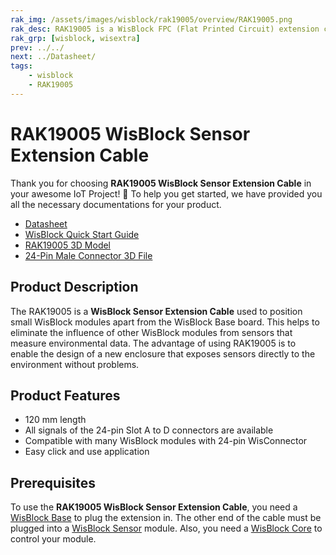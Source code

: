 ```yaml
---
rak_img: /assets/images/wisblock/rak19005/overview/RAK19005.png
rak_desc: RAK19005 is a WisBlock FPC (Flat Printed Circuit) extension cable for Slot A to D WisBlock modules.
rak_grp: [wisblock, wisextra]
prev: ../../
next: ../Datasheet/
tags:
    - wisblock
    - RAK19005
---
```


# RAK19005 WisBlock Sensor Extension Cable

Thank you for choosing **RAK19005 WisBlock Sensor Extension Cable** in your awesome IoT Project! 🎉 To help you get started, we have provided you all the necessary documentations for your product.

* [Datasheet](../Datasheet/)
* <a href="../../Quickstart/" target="_blank">WisBlock Quick Start Guide</a>
* [RAK19005 3D Model](https://downloads.rakwireless.com/3D_File/WisBlock/3D_RAK19005.stp)
* [24-Pin Male Connector 3D File](https://downloads.rakwireless.com/3D_File/Accessory/WisConnector/M24S1003K6M.stp)


## Product Description

The RAK19005 is a **WisBlock Sensor Extension Cable** used to position small WisBlock modules apart from the WisBlock Base board. This helps to eliminate the influence of other WisBlock modules from sensors that measure environmental data. The advantage of using RAK19005 is to enable the design of a new enclosure that exposes sensors directly to the environment without problems.


## Product Features  

* 120&nbsp;mm length
* All signals of the 24-pin Slot A to D connectors are available
* Compatible with many WisBlock modules with 24-pin WisConnector
* Easy click and use application

## Prerequisites  

To use the **RAK19005 WisBlock Sensor Extension Cable**, you need a [WisBlock Base](/Product-Categories/WisBlock/#wisblock-base) to plug the extension in. The other end of the cable must be plugged into a [WisBlock Sensor](/Product-Categories/WisBlock/#wisblock-sensor) module. Also, you need a [WisBlock Core](/Product-Categories/WisBlock/#wisblock-core) to control your module.

